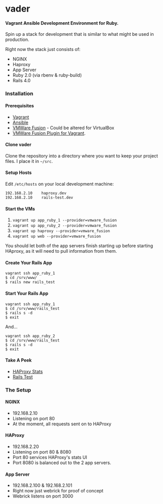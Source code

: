 vader
=====

#### **V**agrant **A**nsible **D**evelopment **E**nvironment for **R**uby.

Spin up a stack for development that is similar to what might be used in production.

Right now the stack just consists of:

* NGINX
* Haproxy
* App Server
 * Ruby 2.0 (via rbenv & ruby-build)
 * Rails 4.0

### Installation             

#### Prerequisites
* [Vagrant](https://github.com/mitchellh/vagrant)
* [Ansible](https://github.com/ansible/ansible)
* [VMWare Fusion](https://www.vmware.com/products/fusion/overview.html) - Could be altered for VirtualBox
* [VMWare Fusion Plugin for Vagrant](http://www.vagrantup.com/vmware).

#### Clone vader

Clone the repository into a directory where you want to keep your project files.  I place it in `~/src`.

#### Setup Hosts

Edit `/etc/hosts` on your local development machine:

    192.168.2.10    haproxy.dev
    192.168.2.10    rails-test.dev
    
#### Start the VMs

1. `vagrant up app_ruby_1 --provider=vmware_fusion`
2. `vagrant up app_ruby_2 --provider=vmware_fusion`
3. `vagrant up haproxy --provider=vmware_fusion`
4. `vagrant up web --provider=vmware_fusion`

You should let both of the app servers finish starting up before starting HAproxy, as it will need to pull information from them.

#### Create Your Rails App

    vagrant ssh app_ruby_1
    $ cd /srv/www/
    $ rails new rails_test
    
#### Start Your Rails App

    vagrant ssh app_ruby_1
    $ cd /srv/www/rails_test
    $ rails s -d
    $ exit

And...    

    vagrant ssh app_ruby_2
    $ cd /srv/www/rails_test
    $ rails s -d
    $ exit

#### Take A Peek

* [HAProxy Stats](http://haproxy.dev/haproxy?admin)
* [Rails Test](http://rails-test.dev)

### The Setup

#### NGINX

* 192.168.2.10
* Listening on port 80
* At the moment, all requests sent on to HAProxy

#### HAProxy

* 192.168.2.20
* Listening on port 80 & 8080
* Port 80 services HAProxy's stats UI
* Port 8080 is balanced out to the 2 app servers.

#### App Server

* 192.168.2.100 & 192.168.2.101
* Right now just webrick for proof of concept
* Webrick listens on port 3000

